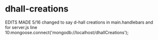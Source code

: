 # dhall-creations

EDITS MADE 5/16
changed to say d-hall creations in main.handlebars and for server.js line 10:mongoose.connect('mongodb://localhost/dhallCreations');
